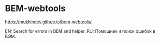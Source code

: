 # BEM-webtools

https://mukhindev.github.io/bem-webtools/

EN: Search for errors in BEM and helper.
RU: Помощник и поиск ошибок в БЭМ.
